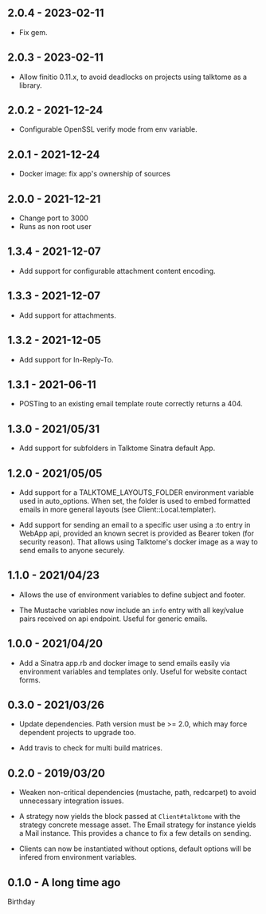 ## 2.0.4 - 2023-02-11

* Fix gem.

## 2.0.3 - 2023-02-11

* Allow finitio 0.11.x, to avoid deadlocks on projects using
  talktome as a library.

## 2.0.2 - 2021-12-24

* Configurable OpenSSL verify mode from env variable.
## 2.0.1 - 2021-12-24

* Docker image: fix app's ownership of sources
## 2.0.0 - 2021-12-21

* Change port to 3000
* Runs as non root user

## 1.3.4 - 2021-12-07

* Add support for configurable attachment content encoding.

## 1.3.3 - 2021-12-07

* Add support for attachments.

## 1.3.2 - 2021-12-05

* Add support for In-Reply-To.

## 1.3.1 - 2021-06-11

* POSTing to an existing email template route correctly returns a 404.

## 1.3.0 - 2021/05/31

* Add support for subfolders in Talktome Sinatra default App.

## 1.2.0 - 2021/05/05

* Add support for a TALKTOME_LAYOUTS_FOLDER environment variable used
  in auto_options. When set, the folder is used to embed formatted emails
  in more general layouts (see Client::Local.templater).

* Add support for sending an email to a specific user using a :to entry
  in WebApp api, provided an known secret is provided as Bearer token
  (for security reason). That allows using Talktome's docker image as a
  way to send emails to anyone securely.

## 1.1.0 - 2021/04/23

* Allows the use of environment variables to define subject and footer.

* The Mustache variables now include an `info` entry with all key/value
  pairs received on api endpoint. Useful for generic emails.

## 1.0.0 - 2021/04/20

* Add a Sinatra app.rb and docker image to send emails easily
  via environment variables and templates only. Useful for website
  contact forms.

## 0.3.0 - 2021/03/26

* Update dependencies. Path version must be >= 2.0, which may
  force dependent projects to upgrade too.

* Add travis to check for multi build matrices.

## 0.2.0 - 2019/03/20

* Weaken non-critical dependencies (mustache, path, redcarpet) to avoid unnecessary
  integration issues.

* A strategy now yields the block passed at `Client#talktome` with the strategy
  concrete message asset. The Email strategy for instance yields a Mail instance.
  This provides a chance to fix a few details on sending.

* Clients can now be instantiated without options, default options will be
  infered from environment variables.

## 0.1.0 - A long time ago

Birthday
